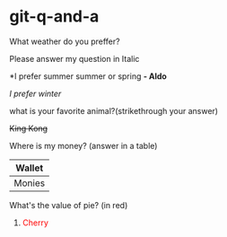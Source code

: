 # git-q-and-a

What weather do you preffer? 

Please answer my question in Italic

*I prefer summer summer or spring **- Aldo**

_I prefer winter_

what is your favorite animal?(strikethrough your answer)


~~King Kong~~

Where is my money? (answer in a table)

| Wallet      |
| ------------- |
| Monies    |

What's the value of pie? (in red)

<ol><li><p style="color:red">Cherry</p></li></ol>
